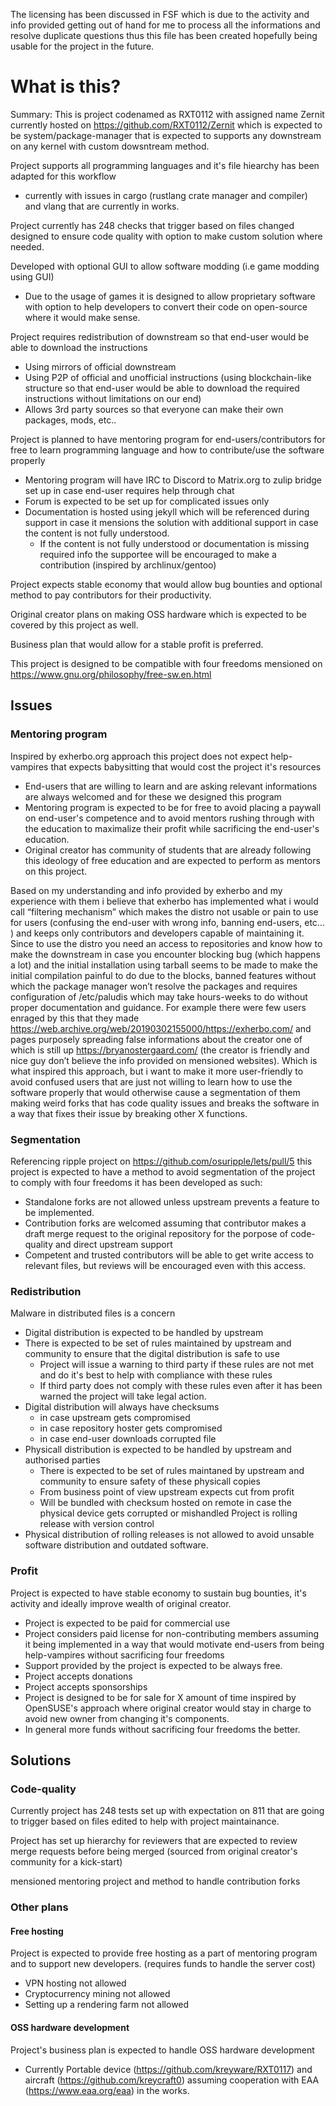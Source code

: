 The licensing has been discussed in FSF which is due to the activity and info provided getting out of hand for me to process all the informations and resolve duplicate questions thus this file has been created hopefully being usable for the project in the future.

# What is this?
Summary: This is project codenamed as RXT0112 with assigned name Zernit currently hosted on https://github.com/RXT0112/Zernit which is expected to be system/package-manager that is expected to supports any downstream on any kernel with custom dowsntream method.

Project supports all programming languages and it's file hiearchy has been adapted for this workflow
- currently with issues in cargo (rustlang crate manager and compiler) and vlang that are currently in works.

Project currently has 248 checks that trigger based on files changed designed to ensure code quality with option to make custom solution where needed.

Developed with optional GUI to allow software modding (i.e game modding using GUI)
- Due to the usage of games it is designed to allow proprietary software with option to help developers to convert their code on open-source where it would make sense.

Project requires redistribution of downstream so that end-user would be able to download the instructions
- Using mirrors of official downstream
- Using P2P of official and unofficial instructions (using blockchain-like structure so that end-user would be able to download the required instructions without limitations on our end)
- Allows 3rd party sources so that everyone can make their own packages, mods, etc..

Project is planned to have mentoring program for end-users/contributors for free to learn programming language and how to contribute/use the software properly
- Mentoring program will have IRC to Discord to Matrix.org to zulip bridge set up in case end-user requires help through chat
- Forum is expected to be set up for complicated issues only
- Documentation is hosted using jekyll which will be referenced during support in case it mensions the solution with additional support in case the content is not fully understood.
  - If the content is not fully understood or documentation is missing required info the supportee will be encouraged to make a contribution (inspired by archlinux/gentoo)

Project expects stable economy that would allow bug bounties and optional method to pay contributors for their productivity.

Original creator plans on making OSS hardware which is expected to be covered by this project as well.

Business plan that would allow for a stable profit is preferred.

This project is designed to be compatible with four freedoms mensioned on https://www.gnu.org/philosophy/free-sw.en.html

## Issues

### Mentoring program
Inspired by exherbo.org approach this project does not expect help-vampires that expects babysitting that would cost the project it's resources
- End-users that are willing to learn and are asking relevant informations are always welcomed and for these we designed this program
- Mentoring program is expected to be for free to avoid placing a paywall on end-user's competence and to avoid mentors rushing through with the education to maximalize their profit while sacrificing the end-user's education.
- Original creator has community of students that are already following this ideology of free education and are expected to perform as mentors on this project.

Based on my understanding and info provided by exherbo and my experience with them i believe that exherbo has implemented what i would call “filtering mechanism” which makes the distro not usable or pain to use for users (confusing the end-user with wrong info, banning end-users, etc… ) and keeps only contributors and developers capable of maintaining it.
Since to use the distro you need an access to repositories and know how to make the downstream in case you encounter blocking bug (which happens a lot) and the initial installation using tarball seems to be made to make the initial compilation painful to do due to the blocks, banned features without which the package manager won’t resolve the packages and requires configuration of /etc/paludis which may take hours-weeks to do without proper documentation and guidance.
For example there were few users enraged by this that they made https://web.archive.org/web/20190302155000/https://exherbo.com/ and pages purposely spreading false informations about the creator one of which is still up https://bryanostergaard.com/ (the creator is friendly and nice guy don’t believe the info provided on mensioned websites).
Which is what inspired this approach, but i want to make it more user-friendly to avoid confused users that are just not willing to learn how to use the software properly that would otherwise cause a segmentation of them making weird forks that has code quality issues and breaks the software in a way that fixes their issue by breaking other X functions.

### Segmentation
Referencing ripple project on https://github.com/osuripple/lets/pull/5 this project is expected to have a method to avoid segmentation of the project to comply with four freedoms it has been developed as such:
- Standalone forks are not allowed unless upstream prevents a feature to be implemented.
- Contribution forks are welcomed assuming that contributor makes a draft merge request to the original repository for the porpose of code-quality and direct upstream support
- Competent and trusted contributors will be able to get write access to relevant files, but reviews will be encouraged even with this access.

### Redistribution
Malware in distributed files is a concern
- Digital distribution is expected to be handled by upstream
- There is expected to be set of rules maintained by upstream and community to ensure that the digital distribution is safe to use
  - Project will issue a warning to third party if these rules are not met and do it's best to help with compliance with these rules
  - If third party does not comply with these rules even after it has been warned the project will take legal action.
- Digital distribution will always have checksums
  - in case upstream gets compromised
  - in case repository hoster gets compromised
  - in case end-user downloads corrupted file
- Physicall distribution is expected to be handled by upstream and authorised parties
  - There is expected to be set of rules maintaned by upstream and community to ensure safety of these physicall copies
  - From business point of view upstream expects cut from profit
  - Will be bundled with checksum hosted on remote in case the physical device gets corrupted or mishandled
Project is rolling release with version control
- Physical distribution of rolling releases is not allowed to avoid unsable software distribution and outdated software.

### Profit
Project is expected to have stable economy to sustain bug bounties, it's activity and ideally improve wealth of original creator.
- Project is expected to be paid for commercial use
- Project considers paid license for non-contributing members assuming it being implemented in a way that would motivate end-users from being help-vampires without sacrificing four freedoms
- Support provided by the project is expected to be always free.
- Project accepts donations
- Project accepts sponsorships
- Project is designed to be for sale for X amount of time inspired by OpenSUSE's approach where original creator would stay in charge to avoid new owner from changing it's components.
- In general more funds without sacrificing four freedoms the better.

## Solutions

### Code-quality
Currently project has 248 tests set up with expectation on 811 that are going to trigger based on files edited to help with project maintainance.

Project has set up hierarchy for reviewers that are expected to review merge requests before being merged (sourced from original creator's community for a kick-start)

mensioned mentoring project and method to handle contribution forks

### 

### Other plans

#### Free hosting
Project is expected to provide free hosting as a part of mentoring program and to support new developers. (requires funds to handle the server cost)
- VPN hosting not allowed
- Cryptocurrency mining not allowed
- Setting up a rendering farm not allowed

#### OSS hardware development
Project's business plan is expected to handle OSS hardware development
- Currently Portable device (https://github.com/kreyware/RXT0117) and aircraft (https://github.com/kreycraft0) assuming cooperation with EAA (https://www.eaa.org/eaa) in the works.


